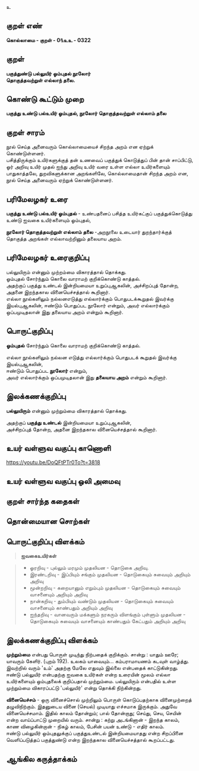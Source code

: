 உ

## குறள் எண் 

**கொல்லாமை - குறள் -  0௩உஉ - 0322**  

## குறள் 

**பகுத்துண்டு பல்லுயிர் ஓம்புதல் நூலோர்  
தொகுத்தவற்றுள் எல்லாந் தலை.**

## கொண்டு கூட்டும் முறை

**பகுத்து உண்டு பல்உயிர் ஓம்புதல், நூலோர் தொகுத்தவற்றுள் எல்லாம் தலை** 

## குறள் சாரம் 
நூல் செய்த அனைவரும் கொல்லாமையைச் சிறந்த அறம் என ஏற்றுக் கொண்டுள்ளனர்.  
பசித்திருக்கும் உயிர்களுக்குத் தன் உணவைப் பகுத்துக் கொடுத்துப் பின் தான் சாப்பிட்டு, ஓர் அறிவு உயிர் முதல் ஐந்து அறிவு உயிர் வரை உள்ள எல்லா உயிர்களையும் பாதுகாத்தலே, துறவிகளுக்கான அறங்களிலே, கொல்லாமைதான் சிறந்த அறம் என, நூல் செய்த அனைவரும் ஏற்றுக்  கொண்டுள்ளனர்.  

## பரிமேலழகர் உரை

**பகுத்து உண்டு பல்உயிர் ஓம்புதல்** - உண்பதனைப் பசித்த உயிர்கட்குப் பகுத்துக்கொடுத்து உண்டு ஐவகை உயிர்களையும் ஓம்புதல், 

**நூலோர் தொகுத்தவற்றுள் எல்லாம் தலை** -அறநூலை உடையார் துறந்தார்க்குத் தொகுத்த அறங்கள் எல்லாவற்றினும் தலையாய அறம். 

## பரிமேலழகர் உரைகுறிப்பு   

பல்லுயிரும் என்னும் முற்றம்மை விகாரத்தால் தொக்கது.   
ஓம்புதல் சோர்ந்தும் கொலை வாராமற் குறிக்கொண்டு காத்தல்.   
அதற்குப் பகுத்து உண்டல் இன்றியமையா உறுப்புஆகலின், அச்சிறப்புத் தோன்ற, அதனை இறந்தகால வினையெச்சத்தால் கூறினார்.  
எல்லா நூல்களிலும் நல்லனஎடுத்து எல்லார்க்கும் பொதுபடக்கூறுதல் இவர்க்கு இயல்புஆகலின், ஈண்டும் பொதுப்பட நூலோர் என்றும், அவர் எல்லார்க்கும் ஒப்பமுடிதலான் இது தலையாய அறம் என்றும் கூறினார்.    

## பொருட்குறிப்பு 

**ஓம்புதல்** சோர்ந்தும் கொலை வாராமற் குறிக்கொண்டு காத்தல். 

எல்லா நூல்களிலும் நல்லன எடுத்து எல்லார்க்கும் பொதுபடக் கூறுதல் இவர்க்கு இயல்புஆகலின்,   
ஈண்டும் பொதுப்பட **நூலோர்** என்றும்,   
அவர் எல்லார்க்கும் ஒப்பமுடிதலான் இது **தலையாய அறம்** என்றும் கூறினார்.    

## இலக்கணக்குறிப்பு  

**பல்லுயிரும்** என்னும் முற்றும்மை விகாரத்தால் தொக்கது.   

அதற்குப் **பகுத்து உண்டல்** இன்றியமையா உறுப்புஆகலின்,   
அச்சிறப்புத் தோன்ற, அதனை இறந்தகால வினையெச்சத்தால் கூறினார். 

## உயர் வள்ளுவ வகுப்பு காணொளி

https://youtu.be/DoQFtPTr0To?t=3818

## உயர் வள்ளுவ வகுப்பு ஒலி அமைவு 

 
## குறள் சார்ந்த கதைகள் 


## தொன்மையான சொற்கள்


## பொருட்குறிப்பு விளக்கம்

>**ஐவகைஉயிர்கள்**      

>* ஓரறிவு - புல்லும் மரமும் முதலியன - தொடுகை அறிவு.  
>* இரண்டறிவு - இப்பியும் சங்கும் முதலியன - தொடுகையும் சுவையும் அறியும் அறிவு    
>* மூன்றறிவு - கறையானும் எறும்பும் முதலியன - தொடுகையும் சுவையும் வாசனையும் அறியும் அறிவு
>* நான்கறிவு - தும்பியும் வண்டும் முதலியன - தொடுகையும் சுவையும் வாசனையும் காண்பதும் அறியும் அறிவு  
>* ஐந்தறிவு - வானவரும் மக்களும் நரகரும் விளங்கும் புள்ளும் முதலியன -  தொடுகையும் சுவையும் வாசனையும் காண்பதும் கேட்பதும் அறியும் அறிவு  

## இலக்கணக்குறிப்பு விளக்கம்

**முற்றும்மை** என்பது பொருள் முடிந்து நிற்பதைக் குறிக்கும். சான்று : யாதும் ஊரே; யாவரும் கேளிர். (புறம் 192).  உலகம் யாவையும்... கம்பராமாயணம் கடவுள் வாழ்த்து.  இவற்றில் வரும் 'உம்' அதற்கு மேலே எதுவும் இல்லை என்பதைக் காட்டுகின்றது.   
ஈண்டு பல்லுயிர் என்பதற்கு ஐவகை உயிர்கள் என்ற உரையின் மூலம் எல்லா உயிர்களையும் ஒம்புதலைக் குறிப்பதால் முற்றும்மை. பல்லுயிரும் என்பதில் உள்ள முற்றும்மை விகாரப்பட்டு 'பல்லுயிர்' என்று தொக்கி நிற்கின்றது. 

**வினையெச்சம்** - ஒரு வினைச்சொல் முற்றிலும் பொருள் கொடுப்பதற்காக வினைமுற்றைத் தழுவிநிற்கும். இதனுடைய வினை (செயல்) முடியாது எச்சமாக இருக்கும். அதுவே வினையெச்சமாம். இதில் காலம் தோன்றும்; பால் தோன்றாது; செய்து, செய, செயின் என்ற வாய்ப்பாட்டு முறையில் வரும். சான்று : கற்று அடங்கினான் - இறந்த காலம், காண விழைகின்றான் - நிகழ் காலம், பேசின் பயன் உண்டு - எதிர் காலம்.    
ஈண்டு பல்லுயிர் ஒம்புதலுக்குப் பகுத்துஉண்டல் இன்றியமையாதது என்ற சிறப்பினை வெளிப்படுத்தப் பகுத்துண்டு என்ற இறந்தகால வினையெச்சத்தால் கூறப்பட்டது. 

## ஆங்கில கருத்தாக்கம் 



